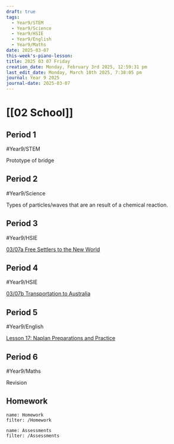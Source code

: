 ```yaml
---
draft: true
tags:
  - Year9/STEM
  - Year9/Science
  - Year9/HSIE
  - Year9/English
  - Year9/Maths
date: 2025-03-07
this-week's-piano-lesson: 
title: 2025 03 07 Friday
creation_date: Monday, February 3rd 2025, 12:59:31 pm
last_edit_date: Monday, March 10th 2025, 7:38:05 pm
journal: Year 9 2025
journal-date: 2025-03-07
---
```


# [[02 School]]

## Period 1

#Year9/STEM

Prototype of bridge

## Period 2

#Year9/Science

Types of particles/waves that are an result of a chemical reaction.

## Period 3

#Year9/HSIE

[03/07a Free Settlers to the New World](https://classroom.google.com/c/NzQ4ODYwNjMyODE3/a/NzU3NTk1NzMyMjI1/details)

## Period 4

#Year9/HSIE

[03/07b Transportation to Australia](https://classroom.google.com/c/NzQ4ODYwNjMyODE3/a/NzU3NjAyMjI2MTI4/details)

## Period 5

#Year9/English

[Lesson 17: Naplan Preparations and Practice](https://classroom.google.com/c/NzQyMDEwNTQ1NDIx/m/NzU3OTc0NTQyNTQy/details)

## Period 6

#Year9/Maths

Revision

## Homework

```todoist
name: Homework
filter: /Homework
```

```todoist
name: Assessments
filter: /Assessments
```
